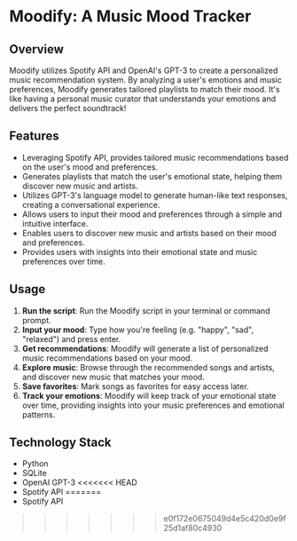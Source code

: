 # Moodify: A Music Mood Tracker

## Overview

Moodify utilizes Spotify API and OpenAI's GPT-3 to create a personalized music recommendation system. By analyzing a user's emotions and music preferences, Moodify generates tailored playlists to match their mood. It's like having a personal music curator that understands your emotions and delivers the perfect soundtrack!

## Features

* Leveraging Spotify API, provides tailored music recommendations based on the user's mood and preferences.
* Generates playlists that match the user's emotional state, helping them discover new music and artists.
* Utilizes GPT-3's language model to generate human-like text responses, creating a conversational experience.
* Allows users to input their mood and preferences through a simple and intuitive interface.
* Enables users to discover new music and artists based on their mood and preferences.
* Provides users with insights into their emotional state and music preferences over time.

## Usage

1. **Run the script**: Run the Moodify script in your terminal or command prompt.
2. **Input your mood**: Type how you're feeling (e.g. "happy", "sad", "relaxed") and press enter.
3. **Get recommendations**: Moodify will generate a list of personalized music recommendations based on your mood.
4. **Explore music**: Browse through the recommended songs and artists, and discover new music that matches your mood.
5. **Save favorites**: Mark songs as favorites for easy access later.
6. **Track your emotions**: Moodify will keep track of your emotional state over time, providing insights into your music preferences and emotional patterns.

## Technology Stack

* Python
* SQLite
* OpenAI GPT-3
<<<<<<< HEAD
* Spotify API
=======
* Spotify API
>>>>>>> e0f172e0675049d4e5c420d0e9f25d1af80c4930
